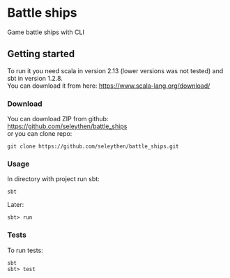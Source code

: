 # Battle ships
Game battle ships with CLI
## Getting started
To run it you need scala in version 2.13 (lower versions was  not tested) and sbt in version 1.2.8.    
You can download it from here: https://www.scala-lang.org/download/
### Download
You can download ZIP from github: https://github.com/seleythen/battle_ships   
or you can clone repo:
```$xslt
git clone https://github.com/seleythen/battle_ships.git
```
### Usage
In directory with project run sbt:
```
sbt
```
Later:
```$xslt
sbt> run
```
### Tests
To run tests:   
```$xslt
sbt
sbt> test
```

